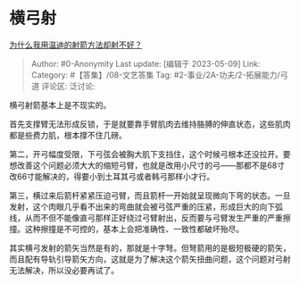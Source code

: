 # 横弓射
[为什么我用温迪的射箭方法却射不好？](https://www.zhihu.com/question/587029885/answer/3020300358)

> Author: #0-Anonymity
> Last update: [编辑于 2023-05-09]
> Link:
> Category: #【答集】/08-文艺答集
> Tag: #2-事业/2A-功夫/2-拓展能力/弓道
> 评论区:
> 泛讨论:

横弓射箭基本上是不现实的。

首先支撑臂无法形成反锁，于是就要靠手臂肌肉去维持胳膊的伸直状态，这些肌肉都是些费力肌，根本撑不住几磅。

第二，开弓幅度受限，下弓弦会被胸大肌下支挡住，这个时候弓根本还没拉开。要想改善这个问题必须大大的缩短弓臂，也就是改用小尺寸的弓——那都不是68寸改66寸能解决的，得要小到土耳其弓或者韩弓那样小才行。

第三，横过来后箭杆紧紧压迫弓臂，而且箭杆一开始就呈现微向下弯的状态。一旦发射，这个肉眼几乎看不出来的弯曲就会被弓弦严重的压紧，形成巨大的向下弧线，从而不但不能像直弓那样正好绕过弓臂射出，反而要与弓臂发生严重的严重擦撞。这种擦撞是不可控的，基本上会把准确性、一致性都破坏殆尽。

其实横弓发射的箭矢当然是有的，那就是十字弩。但弩箭用的是极短极硬的箭矢，而且配有导轨引导箭矢方向，这就是为了解决这个箭矢扭曲问题，这个问题对弓射无法解决，所以没必要再试了。
